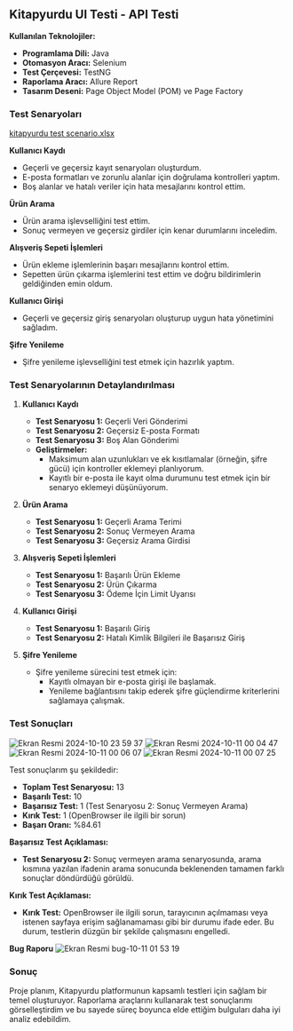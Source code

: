 ## Kitapyurdu UI Testi - API Testi  
**Kullanılan Teknolojiler:**  
- **Programlama Dili:** Java  
- **Otomasyon Aracı:** Selenium  
- **Test Çerçevesi:** TestNG  
- **Raporlama Aracı:** Allure Report  
- **Tasarım Deseni:** Page Object Model (POM) ve Page Factory  

### Test Senaryoları

[kitapyurdu test scenario.xlsx](https://github.com/user-attachments/files/17335174/kitapyurdu.test.scenario.xlsx)

**Kullanıcı Kaydı**
- Geçerli ve geçersiz kayıt senaryoları oluşturdum.
- E-posta formatları ve zorunlu alanlar için doğrulama kontrolleri yaptım.
- Boş alanlar ve hatalı veriler için hata mesajlarını kontrol ettim.

**Ürün Arama**
- Ürün arama işlevselliğini test ettim.
- Sonuç vermeyen ve geçersiz girdiler için kenar durumlarını inceledim.

**Alışveriş Sepeti İşlemleri**
- Ürün ekleme işlemlerinin başarı mesajlarını kontrol ettim.
- Sepetten ürün çıkarma işlemlerini test ettim ve doğru bildirimlerin geldiğinden emin oldum.

**Kullanıcı Girişi**
- Geçerli ve geçersiz giriş senaryoları oluşturup uygun hata yönetimini sağladım.

**Şifre Yenileme**
- Şifre yenileme işlevselliğini test etmek için hazırlık yaptım.

### Test Senaryolarının Detaylandırılması

1. **Kullanıcı Kaydı**
   - **Test Senaryosu 1:** Geçerli Veri Gönderimi
   - **Test Senaryosu 2:** Geçersiz E-posta Formatı
   - **Test Senaryosu 3:** Boş Alan Gönderimi
   - **Geliştirmeler:**
     - Maksimum alan uzunlukları ve ek kısıtlamalar (örneğin, şifre gücü) için kontroller eklemeyi planlıyorum.
     - Kayıtlı bir e-posta ile kayıt olma durumunu test etmek için bir senaryo eklemeyi düşünüyorum.

2. **Ürün Arama**
   - **Test Senaryosu 1:** Geçerli Arama Terimi
   - **Test Senaryosu 2:** Sonuç Vermeyen Arama
   - **Test Senaryosu 3:** Geçersiz Arama Girdisi
   
3. **Alışveriş Sepeti İşlemleri**
   - **Test Senaryosu 1:** Başarılı Ürün Ekleme
   - **Test Senaryosu 2:** Ürün Çıkarma
   - **Test Senaryosu 3:** Ödeme İçin Limit Uyarısı
   
4. **Kullanıcı Girişi**
   - **Test Senaryosu 1:** Başarılı Giriş
   - **Test Senaryosu 2:** Hatalı Kimlik Bilgileri ile Başarısız Giriş

5. **Şifre Yenileme**
   - Şifre yenileme sürecini test etmek için:
     - Kayıtlı olmayan bir e-posta girişi ile başlamak.
     - Yenileme bağlantısını takip ederek şifre güçlendirme kriterlerini sağlamaya çalışmak.

### Test Sonuçları
![Ekran Resmi 2024-10-10 23 59 37](https://github.com/user-attachments/assets/c870533b-f73d-4afb-a3ef-b1578f68c3d2)
![Ekran Resmi 2024-10-11 00 04 47](https://github.com/user-attachments/assets/7c71a680-b911-4aa0-a631-f3b0ed804d01)
![Ekran Resmi 2024-10-11 00 06 07](https://github.com/user-attachments/assets/a9937bf4-8169-4db7-b12f-57f552eca208)
![Ekran Resmi 2024-10-11 00 07 25](https://github.com/user-attachments/assets/7532ea41-c958-49d9-a2ca-8c44b4595686)



Test sonuçlarım şu şekildedir:
- **Toplam Test Senaryosu:** 13
- **Başarılı Test:** 10
- **Başarısız Test:** 1 (Test Senaryosu 2: Sonuç Vermeyen Arama)
- **Kırık Test:** 1 (OpenBrowser ile ilgili bir sorun)
- **Başarı Oranı:** %84.61

**Başarısız Test Açıklaması:**
- **Test Senaryosu 2:** Sonuç vermeyen arama senaryosunda, arama kısmına yazılan ifadenin arama sonucunda beklenenden tamamen farklı sonuçlar döndürdüğü görüldü.

**Kırık Test Açıklaması:**
- **Kırık Test:** OpenBrowser ile ilgili sorun, tarayıcının açılmaması veya istenen sayfaya erişim sağlanamaması gibi bir durumu ifade eder. Bu durum, testlerin düzgün bir şekilde çalışmasını engelledi.

**Bug Raporu**
![Ekran Resmi bug-10-11 01 53 19](https://github.com/user-attachments/assets/74b7e2d3-0ff4-40cd-85dc-baa497f56077)


### Sonuç
Proje planım, Kitapyurdu platformunun kapsamlı testleri için sağlam bir temel oluşturuyor. Raporlama araçlarını kullanarak test sonuçlarımı görselleştirdim ve bu sayede süreç boyunca elde ettiğim bulguları daha iyi analiz edebildim. 
